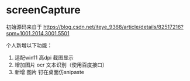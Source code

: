 # screenCapture

初始源码来自于 https://blog.csdn.net/iteye_9368/article/details/82517216?spm=1001.2014.3001.5501

个人新增以下功能：
1.  适配win11 高dpi 截图显示
2.  增加图片 ocr 文本识别（使用百度接口）
3.  新增 图片 钉在桌面仿snipaste
